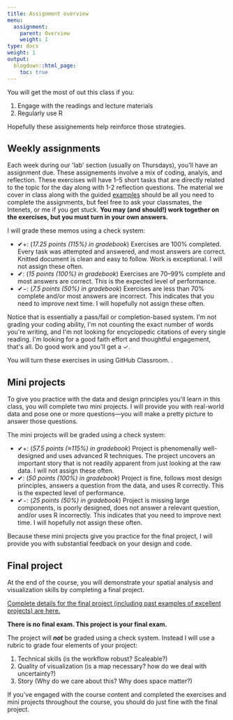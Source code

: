 ```yaml
---
title: Assignment overview
menu:
  assignment:
    parent: Overview
    weight: 1
type: docs
weight: 1
output:
  blogdown::html_page:
    toc: true
---
```


You will get the most of out this class if you:

1. Engage with the readings and lecture materials
2. Regularly use R

Hopefully these assignements help reinforce those strategies.


## Weekly assignments

Each week during our 'lab' section (usually on Thursdays), you'll have an assignment due. These assignements involve a mix of coding, analyis, and reflection. These exercises will have 1–5 short tasks that are directly related to the topic for the day along with 1-2 reflection questions. The material we cover in class along with the guided [examples](/examples/) should be all you need to complete the assignments, but feel free to ask your classmates, the Intenets, or me if you get stuck. **You may (and should!) work together on the exercises, but you must turn in your own answers.**

I will grade these memos using a check system:

- ✔+: (*17.25 points (115%) in gradebook*) Exercises are 100% completed. Every task was attempted and answered, and most answers are correct. Knitted document is clean and easy to follow. Work is exceptional. I will not assign these often.
- ✔: (*15 points (100%) in gradebook*) Exercises are 70–99% complete and most answers are correct. This is the expected level of performance.
- ✔−: (*7.5 points (50%) in gradebook*) Exercises are less than 70% complete and/or most answers are incorrect. This indicates that you need to improve next time. I will hopefully not assign these often.

Notice that is essentially a pass/fail or completion-based system.  I'm not grading your coding ability, I'm not counting the exact number of words you're writing, and I'm not looking for encyclopedic citations of every single reading. I'm looking for a good faith effort and thoughtful engagement, that's all. Do good work and you'll get a ✓.

You will turn these exercises in using GitHub Classroom. .


## Mini projects

To give you practice with the data and design principles you'll learn in this class, you will complete two mini projects. I will provide you with real-world data and pose one or more questions—you will make a pretty picture to answer those questions.

The mini projects will be graded using a check system:

- ✔+: (*57.5 points (≈115%) in gradebook*) Project is phenomenally well-designed and uses advanced R techniques. The project uncovers an important story that is not readily apparent from just looking at the raw data. I will not assign these often.
- ✔: (*50 points (100%) in gradebook*) Project is fine, follows most design principles, answers a question from the data, and uses R correctly. This is the expected level of performance.
- ✔−: (*25 points (50%) in gradebook*) Project is missing large components, is poorly designed, does not answer a relevant question, and/or uses R incorrectly. This indicates that you need to improve next time. I will hopefully not assign these often.

Because these mini projects give you practice for the final project, I will provide you with substantial feedback on your design and code.


## Final project

At the end of the course, you will demonstrate your spatial analysis and visualization skills by completing a final project.

[Complete details for the final project (including past examples of excellent projects) are here.](/assignment/final-project/)

**There is no final exam. This project is your final exam.**

The project will ***not*** be graded using a check system. Instead I will use a rubric to grade four elements of your project:

1. Technical skills (is the workflow robust? Scaleable?)
2. Quality of visualization (is a map necessary? how do we deal with uncertainty?)
4. Story (Why do we care about this? Why does space matter?)

If you've engaged with the course content and completed the exercises and mini projects throughout the course, you should do just fine with the final project.
